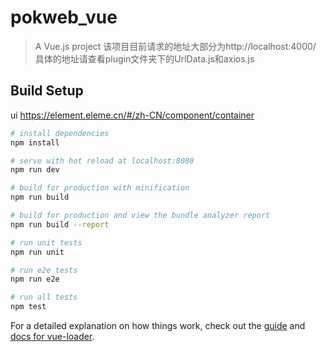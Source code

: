 # pokweb_vue

> A Vue.js project
该项目目前请求的地址大部分为http://localhost:4000/
> 具体的地址请查看plugin文件夹下的UrlData.js和axios.js
>
## Build Setup

ui  https://element.eleme.cn/#/zh-CN/component/container

``` bash
# install dependencies
npm install

# serve with hot reload at localhost:8080
npm run dev

# build for production with minification
npm run build

# build for production and view the bundle analyzer report
npm run build --report

# run unit tests
npm run unit

# run e2e tests
npm run e2e

# run all tests
npm test
```

For a detailed explanation on how things work, check out the [guide](http://vuejs-templates.github.io/webpack/) and [docs for vue-loader](http://vuejs.github.io/vue-loader).

